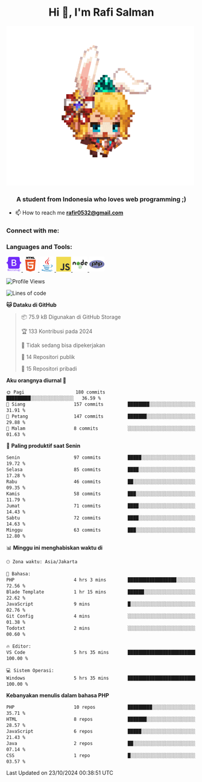 <h1 align="center">Hi 👋, I'm Rafi Salman</h1>
<img src="img/lp.gif" /> 
<h3 align="center">A student from Indonesia who loves web programming ;)</h3>

- 📫 How to reach me **rafir0532@gmail.com**

<h3 align="left">Connect with me:</h3>
<p align="left">
</p>

<h3 align="left">Languages and Tools:</h3>
<p align="left"> <a href="https://getbootstrap.com" target="_blank" rel="noreferrer"> <img src="https://raw.githubusercontent.com/devicons/devicon/master/icons/bootstrap/bootstrap-plain-wordmark.svg" alt="bootstrap" width="40" height="40"/> </a> <a href="https://www.w3.org/html/" target="_blank" rel="noreferrer"> <img src="https://raw.githubusercontent.com/devicons/devicon/master/icons/html5/html5-original-wordmark.svg" alt="html5" width="40" height="40"/> </a> <a href="https://www.java.com" target="_blank" rel="noreferrer"> <img src="https://raw.githubusercontent.com/devicons/devicon/master/icons/java/java-original.svg" alt="java" width="40" height="40"/> </a> <a href="https://developer.mozilla.org/en-US/docs/Web/JavaScript" target="_blank" rel="noreferrer"> <img src="https://raw.githubusercontent.com/devicons/devicon/master/icons/javascript/javascript-original.svg" alt="javascript" width="40" height="40"/> </a> <a href="https://nodejs.org" target="_blank" rel="noreferrer"> <img src="https://raw.githubusercontent.com/devicons/devicon/master/icons/nodejs/nodejs-original-wordmark.svg" alt="nodejs" width="40" height="40"/> </a> <a href="https://www.php.net" target="_blank" rel="noreferrer"> <img src="https://raw.githubusercontent.com/devicons/devicon/master/icons/php/php-original.svg" alt="php" width="40" height="40"/> </a> </p>

<!--START_SECTION:waka-->
![Profile Views](http://img.shields.io/badge/Profil%20dilihat-0-blue)

![Lines of code](https://img.shields.io/badge/Sejak%20Hello%20World%20aku%20telah%20menulis-851.4%20thousand%20baris%20kode-blue)

**🐱 Dataku di GitHub** 

> 📦 75.9 kB Digunakan di GitHub Storage 
 > 
> 🏆 133 Kontribusi pada 2024
 > 
> 🚫 Tidak sedang bisa dipekerjakan
 > 
> 📜 14 Repositori publik 
 > 
> 🔑 15 Repositori pribadi 
 > 
**Aku orangnya diurnal 🐤** 

```text
🌞 Pagi                   180 commits         █████████░░░░░░░░░░░░░░░░   36.59 % 
🌆 Siang                  157 commits         ████████░░░░░░░░░░░░░░░░░   31.91 % 
🌃 Petang                 147 commits         ███████░░░░░░░░░░░░░░░░░░   29.88 % 
🌙 Malam                  8 commits           ░░░░░░░░░░░░░░░░░░░░░░░░░   01.63 % 
```
📅 **Paling produktif saat Senin** 

```text
Senin                    97 commits          █████░░░░░░░░░░░░░░░░░░░░   19.72 % 
Selasa                   85 commits          ████░░░░░░░░░░░░░░░░░░░░░   17.28 % 
Rabu                     46 commits          ██░░░░░░░░░░░░░░░░░░░░░░░   09.35 % 
Kamis                    58 commits          ███░░░░░░░░░░░░░░░░░░░░░░   11.79 % 
Jumat                    71 commits          ████░░░░░░░░░░░░░░░░░░░░░   14.43 % 
Sabtu                    72 commits          ████░░░░░░░░░░░░░░░░░░░░░   14.63 % 
Minggu                   63 commits          ███░░░░░░░░░░░░░░░░░░░░░░   12.80 % 
```


📊 **Minggu ini menghabiskan waktu di** 

```text
🕑︎ Zona waktu: Asia/Jakarta

💬 Bahasa: 
PHP                      4 hrs 3 mins        ██████████████████░░░░░░░   72.56 % 
Blade Template           1 hr 15 mins        ██████░░░░░░░░░░░░░░░░░░░   22.62 % 
JavaScript               9 mins              █░░░░░░░░░░░░░░░░░░░░░░░░   02.76 % 
Git Config               4 mins              ░░░░░░░░░░░░░░░░░░░░░░░░░   01.38 % 
Todotxt                  2 mins              ░░░░░░░░░░░░░░░░░░░░░░░░░   00.60 % 

🔥 Editor: 
VS Code                  5 hrs 35 mins       █████████████████████████   100.00 % 

💻 Sistem Operasi: 
Windows                  5 hrs 35 mins       █████████████████████████   100.00 % 
```

**Kebanyakan menulis dalam bahasa PHP** 

```text
PHP                      10 repos            █████████░░░░░░░░░░░░░░░░   35.71 % 
HTML                     8 repos             ███████░░░░░░░░░░░░░░░░░░   28.57 % 
JavaScript               6 repos             █████░░░░░░░░░░░░░░░░░░░░   21.43 % 
Java                     2 repos             ██░░░░░░░░░░░░░░░░░░░░░░░   07.14 % 
CSS                      1 repo              █░░░░░░░░░░░░░░░░░░░░░░░░   03.57 % 
```




 Last Updated on 23/10/2024 00:38:51 UTC
<!--END_SECTION:waka-->

